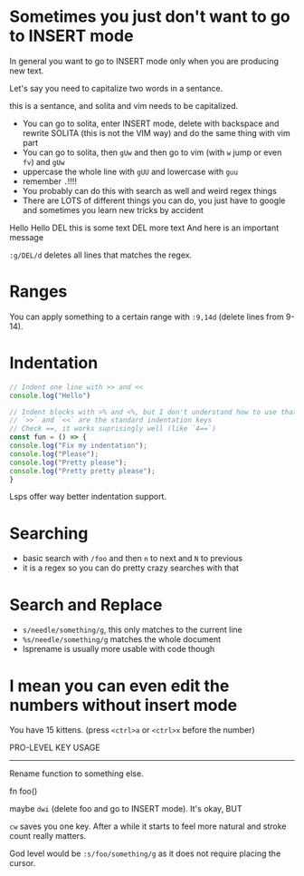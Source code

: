 # Sometimes you just don't want to go to INSERT mode 

In general you want to go to INSERT mode only when you are producing new text.

Let's say you need to capitalize two words in a sentance.

this is a sentance, and solita and vim needs to be capitalized.

- You can go to solita, enter INSERT mode, delete with backspace and rewrite SOLITA (this is not the VIM way) and do the same thing with vim part
- You can go to solita, then `gUw` and then go to vim (with `w` jump or even `fv`) and `gUw`
- uppercase the whole line with `gUU` and lowercase with `guu`
- remember `.`!!!! 
- You probably can do this with search as well and weird regex things
- There are LOTS of different things you can do, you just have to google and sometimes you learn new tricks by accident

Hello Hello
DEL this is some text
DEL more text
And here is an important message

`:g/DEL/d` deletes all lines that matches the regex.

# Ranges

You can apply something to a certain range with `:9,14d` (delete lines from 9-14).

# Indentation

```js
// Indent one line with >> and <<
console.log("Hello")

// Indent blocks with >% and <%, but I don't understand how to use that :D
// `>>` and `<<` are the standard indentation keys
// Check ==, it works suprisingly well (like `4==`)
const fun = () => {
console.log("Fix my indentation");
console.log("Please");
console.log("Pretty please");
console.log("Pretty pretty please");
}
```

Lsps offer way better indentation support.

# Searching

- basic search with `/foo` <ENTER> and then `n` to next and `N` to previous
- it is a regex so you can do pretty crazy searches with that

# Search and Replace

- `s/needle/something/g`, this only matches to the current line
- `%s/needle/something/g` matches the whole document
- lsprename is usually more usable with code though

# I mean you can even edit the numbers without insert mode

You have 15 kittens. (press `<ctrl>a` or `<ctrl>x` before the number)

PRO-LEVEL KEY USAGE
*******************

Rename function to something else. 

fn foo()

maybe `dwi` (delete foo and go to INSERT mode). It's okay, BUT

`cw` saves you one key. After a while it starts to feel more natural and stroke count really matters.

God level would be `:s/foo/something/g` as it does not require placing the cursor.
